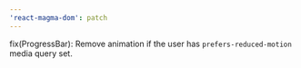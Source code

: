 ```yaml
---
'react-magma-dom': patch
---
```


fix(ProgressBar): Remove animation if the user has `prefers-reduced-motion` media query set.
